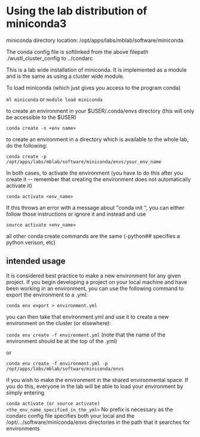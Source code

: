 # Using the lab distribution of miniconda3

miniconda directory location:
/opt/apps/labs/mblab/software/miniconda

  The conda config file is softlinked from the above filepath ./wustl_cluster_config to ../condarc

This is a lab wide installation of miniconda. It is implemented as a module and is the same as using a cluster wide module.

To load miniconda (which just gives you access to the program conda)

```ml miniconda``` or ```module load miniconda```

to create an environment in your $USER/.conda/envs directory (this will only be accessible to the $USER)

```conda create -n <env name>```

to create an environment in a directory which is available to the whole lab, do the following:

```conda create -p /opt/apps/labs/mblab/software/miniconda/envs/your_env_name```

In both cases, to activate the environment (you have to do this after you create it -- remember that creating the environment does not automatically activate it)

```conda activate <env_name>```

If this throws an error with a message about "conda init <shell>", you can either follow those instructions or ignore it and instead and use

```source activate <env_name>```

all other conda create commands are the same (-python## specifies a python verison, etc)

## intended usage

It is considered best practice to make a new environment for any given project. If you begin developing a project on your local machine and have been working in an environment, you can use the following command to export the environment to a .yml:

```conda env export > environment.yml```

you can then take that environment.yml and use it to create a new environment on the cluster (or elsewhere):

```conda env create -f environment.yml``` (note that the name of the environment should be at the top of the .yml)

or 

```conda env create -f environment.yml -p /opt/apps/labs/mblab/software/miniconda/envs```

if you wish to make the environment in the shared environmental space. If you do this, everyone in the lab will be able to load your environment by simply entering

```conda activate (or source activate) <the_env_name_specified_in_the_yml>``` No prefix is necessary as the condarc config file specifies both your local and the /opt/.../software/miniconda/envs
directories in the path that it searches for environments